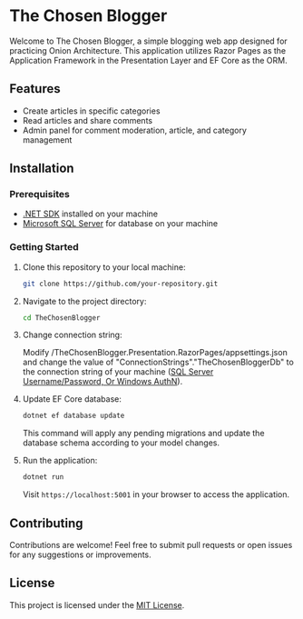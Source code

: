 # The Chosen Blogger

Welcome to The Chosen Blogger, a simple blogging web app designed for practicing Onion Architecture. This application utilizes Razor Pages as the Application Framework in the Presentation Layer and EF Core as the ORM.

## Features

- Create articles in specific categories
- Read articles and share comments
- Admin panel for comment moderation, article, and category management

## Installation

### Prerequisites

- [.NET SDK](https://dotnet.microsoft.com/download) installed on your machine
- [Microsoft SQL Server](https://www.microsoft.com/en-us/sql-server/sql-server-downloads) for database on your machine

### Getting Started

1. Clone this repository to your local machine:

   ```bash
   git clone https://github.com/your-repository.git
   ```

2. Navigate to the project directory:

   ```bash
   cd TheChosenBlogger
   ```

3. Change connection string:

   Modify /TheChosenBlogger.Presentation.RazorPages/appsettings.json and change the value of "ConnectionStrings"."TheChosenBloggerDb" to the connection string of your machine ([SQL Server Username/Password, Or Windows AuthN](https://www.connectionstrings.com/sql-server/)).

5. Update EF Core database:

   ```bash
   dotnet ef database update
   ```

   This command will apply any pending migrations and update the database schema according to your model changes.

6. Run the application:

   ```bash
   dotnet run
   ```

   Visit `https://localhost:5001` in your browser to access the application.

## Contributing

Contributions are welcome! Feel free to submit pull requests or open issues for any suggestions or improvements.

## License

This project is licensed under the [MIT License](LICENSE).
